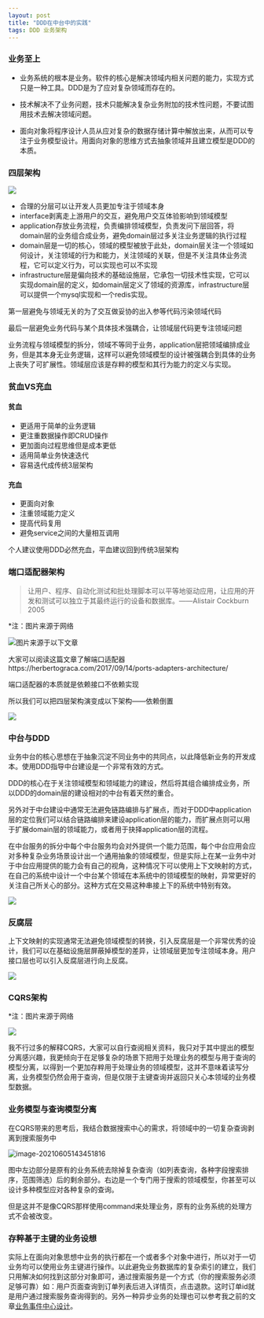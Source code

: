 ```yaml
---
layout: post
title: "DDD在中台中的实践"
tags: DDD 业务架构 
---
```


### 业务至上

+ 业务系统的根本是业务。软件的核心是解决领域内相关问题的能力，实现方式只是一种工具。DDD是为了应对复杂领域而存在的。

+ 技术解决不了业务问题，技术只能解决复杂业务附加的技术性问题，不要试图用技术去解决领域问题。
+ 面向对象将程序设计人员从应对复杂的数据存储计算中解放出来，从而可以专注于业务模型设计。用面向对象的思维方式去抽象领域并且建立模型是DDD的本质。

### 四层架构

![](../img/四层架构aaa.jpg)

+ 合理的分层可以让开发人员更加专注于领域本身
+ interface剥离走上游用户的交互，避免用户交互体验影响到领域模型
+ application存放业务流程，负责编排领域模型，负责发问下层回答，将domain层的业务组合成业务，避免domain层过多关注业务逻辑的执行过程
+ domain层是一切的核心，领域的模型被放于此处，domain层关注一个领域如何设计，关注领域的行为和能力，关注领域的关联，但是不关注具体业务流程，它可以定义行为，可以实现也可以不实现
+ infrastructure层是偏向技术的基础设施层，它承包一切技术性实现，它可以实现domain层的定义，如domain层定义了领域的资源库，infrastructure层可以提供一个mysql实现和一个redis实现。

第一层避免与领域无关的为了交互做妥协的出入参等代码污染领域代码

最后一层避免业务代码与某个具体技术强耦合，让领域层代码更专注领域问题

业务流程与领域模型的拆分，领域不等同于业务，application层把领域编排成业务，但是其本身无业务逻辑，这样可以避免领域模型的设计被强耦合到具体的业务上丧失了可扩展性。领域层应该是存粹的模型和其行为能力的定义与实现。

### 贫血VS充血

#### 贫血

+ 更适用于简单的业务逻辑
+ 更注重数据操作即CRUD操作
+ 更加面向过程思维但是成本更低
+ 适用简单业务快速迭代
+ 容易迭代成传统3层架构

#### 充血

+ 更面向对象
+ 注重领域能力定义
+ 提高代码复用
+ 避免service之间的大量相互调用

个人建议使用DDD必然充血，平血建议回到传统3层架构

### 端口适配器架构

> 让用户、程序、自动化测试和批处理脚本可以平等地驱动应用，让应用的开发和测试可以独立于其最终运行的设备和数据库。——Alistair Cockburn 2005

*注：图片来源于网络

![图片来源于以下文章](../img/端口适配器架构图.png)

大家可以阅读这篇文章了解端口适配器https://herbertograca.com/2017/09/14/ports-adapters-architecture/

端口适配器的本质就是依赖接口不依赖实现

所以我们可以把四层架构演变成以下架构——依赖倒置

![](../img/依赖倒置DDD.jpg)

### 中台与DDD

业务中台的核心思想在于抽象沉淀不同业务中的共同点，以此降低新业务的开发成本。使用DDD指导中台建设是一个非常有效的方式。

DDD的核心在于关注领域模型和领域能力的建设，然后将其组合编排成业务，所以DDD的domain层的建设相对的中台有着天然的重合。

另外对于中台建设中通常无法避免链路编排与扩展点，而对于DDD中application层的定位我们可以结合链路编排来建设application层的能力，而扩展点则可以用于扩展domain层的领域能力，或者用于抉择application层的流程。

在中台服务的拆分中每个中台服务均会对外提供一个能力范围，每个中台应用会应对多种复杂业务场景设计出一个通用抽象的领域模型，但是实际上在某一业务中对于中台应用提供的能力会有自己的视角，这种情况下可以使用上下文映射的方式，在自己的系统中设计一个中台某个领域在本系统中的领域模型的映射，异常更好的关注自己所关心的部分。这种方式在交易这种串接上下的系统中特别有效。

![](../img/中台DDD上下文映射.png)

### 反腐层

上下文映射的实现通常无法避免领域模型的转换，引入反腐层是一个非常优秀的设计，我们可以在基础设施层屏蔽掉模型的差异，让领域层更加专注领域本身。用户接口层也可以引入反腐层进行向上反腐。

![](../img/中台DDD反腐层.png)

### CQRS架构

*注：图片来源于网络

![](../img/CQRS架构.jpeg)

我不行过多的解释CQRS，大家可以自行查阅相关资料，我只对于其中提出的模型分离感兴趣，我更倾向于在足够复杂的场景下把用于处理业务的模型与用于查询的模型分离，以得到一个更加存粹用于处理业务的领域模型，这并不意味着读写分离，业务模型仍然会用于查询，但是仅限于主键查询并返回只关心本领域的业务模型数据。

### 业务模型与查询模型分离

在CQRS带来的思考后，我结合数据搜索中心的需求，将领域中的一切复杂查询剥离到搜索服务中

![image-20210605143451816](../img/中台DDD数据搜索.png)

图中左边部分是原有的业务系统去除掉复杂查询（如列表查询，各种字段搜索排序，范围筛选）后的剩余部分。右边是一个专门用于搜索的领域模型，你甚至可以设计多种模型应对各种复杂的查询。

但是这并不是像CQRS那样使用command来处理业务，原有的业务系统的处理方式不会被改变。

### 存粹基于主键的业务设想

实际上在面向对象思想中业务的执行都在一个或者多个对象中进行，所以对于一切业务均可以使用业务主键进行操作。以此避免业务数据库的复杂索引的建立，我们只用解决如何找到这部分对象即可，通过搜索服务是一个方式（你的搜索服务必须足够可靠）如：用户页面查询到订单列表后进入详情页，点击退款。这时订单id就是用户通过搜索服务查询得到的。另外一种异步业务的处理也可以参考我之前的文章[业务事件中心设计](https://www.zhoukaifan.com/2021-01-19/业务事件中心设计)。
